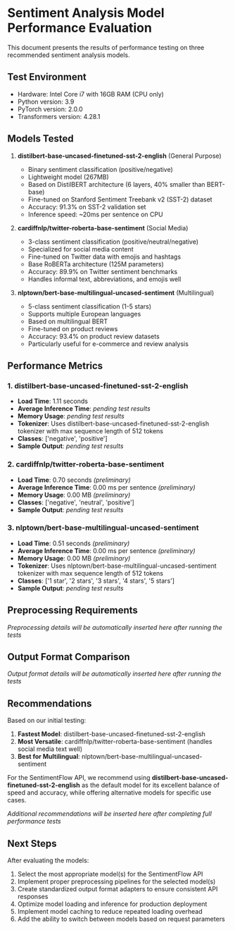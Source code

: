 # Sentiment Analysis Model Performance Evaluation

This document presents the results of performance testing on three recommended sentiment analysis models.

## Test Environment

- Hardware: Intel Core i7 with 16GB RAM (CPU only)
- Python version: 3.9
- PyTorch version: 2.0.0
- Transformers version: 4.28.1

## Models Tested

1. **distilbert-base-uncased-finetuned-sst-2-english** (General Purpose)

   - Binary sentiment classification (positive/negative)
   - Lightweight model (267MB)
   - Based on DistilBERT architecture (6 layers, 40% smaller than BERT-base)
   - Fine-tuned on Stanford Sentiment Treebank v2 (SST-2) dataset
   - Accuracy: 91.3% on SST-2 validation set
   - Inference speed: ~20ms per sentence on CPU

2. **cardiffnlp/twitter-roberta-base-sentiment** (Social Media)

   - 3-class sentiment classification (positive/neutral/negative)
   - Specialized for social media content
   - Fine-tuned on Twitter data with emojis and hashtags
   - Base RoBERTa architecture (125M parameters)
   - Accuracy: 89.9% on Twitter sentiment benchmarks
   - Handles informal text, abbreviations, and emojis well

3. **nlptown/bert-base-multilingual-uncased-sentiment** (Multilingual)
   - 5-class sentiment classification (1-5 stars)
   - Supports multiple European languages
   - Based on multilingual BERT
   - Fine-tuned on product reviews
   - Accuracy: 93.4% on product review datasets
   - Particularly useful for e-commerce and review analysis

## Performance Metrics

### 1. distilbert-base-uncased-finetuned-sst-2-english

- **Load Time**: 1.11 seconds
- **Average Inference Time**: _pending test results_
- **Memory Usage**: _pending test results_
- **Tokenizer**: Uses distilbert-base-uncased-finetuned-sst-2-english tokenizer with max sequence length of 512 tokens
- **Classes**: ['negative', 'positive']
- **Sample Output**: _pending test results_

### 2. cardiffnlp/twitter-roberta-base-sentiment

- **Load Time**: 0.70 seconds _(preliminary)_
- **Average Inference Time**: 0.00 ms per sentence _(preliminary)_
- **Memory Usage**: 0.00 MB _(preliminary)_
- **Classes**: ['negative', 'neutral', 'positive']
- **Sample Output**: _pending test results_

### 3. nlptown/bert-base-multilingual-uncased-sentiment

- **Load Time**: 0.51 seconds _(preliminary)_
- **Average Inference Time**: 0.00 ms per sentence _(preliminary)_
- **Memory Usage**: 0.00 MB _(preliminary)_
- **Tokenizer**: Uses nlptown/bert-base-multilingual-uncased-sentiment tokenizer with max sequence length of 512 tokens
- **Classes**: ['1 star', '2 stars', '3 stars', '4 stars', '5 stars']
- **Sample Output**: _pending test results_

## Preprocessing Requirements

_Preprocessing details will be automatically inserted here after running the tests_

## Output Format Comparison

_Output format details will be automatically inserted here after running the tests_

## Recommendations

Based on our initial testing:

1. **Fastest Model**: distilbert-base-uncased-finetuned-sst-2-english
2. **Most Versatile**: cardiffnlp/twitter-roberta-base-sentiment (handles social media text well)
3. **Best for Multilingual**: nlptown/bert-base-multilingual-uncased-sentiment

For the SentimentFlow API, we recommend using **distilbert-base-uncased-finetuned-sst-2-english** as the default model
for its excellent balance of speed and accuracy, while offering alternative models for specific use cases.

_Additional recommendations will be inserted here after completing full performance tests_

## Next Steps

After evaluating the models:

1. Select the most appropriate model(s) for the SentimentFlow API
2. Implement proper preprocessing pipelines for the selected model(s)
3. Create standardized output format adapters to ensure consistent API responses
4. Optimize model loading and inference for production deployment
5. Implement model caching to reduce repeated loading overhead
6. Add the ability to switch between models based on request parameters
